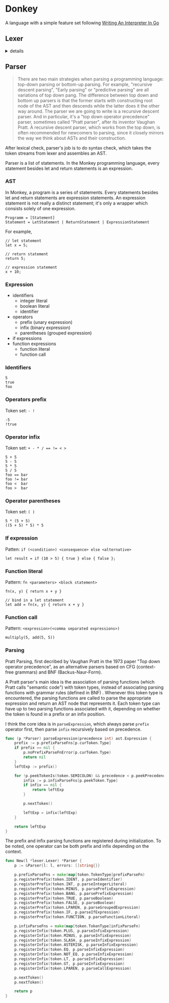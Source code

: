# Donkey

A language with a simple feature set following [Writing An Interpreter In Go](https://interpreterbook.com/)

## Lexer

<details>
<summary>details</summary>
<p>

|            | Token      | Example    | Precedence |
|------------|------------|------------|------------|
| Identifier | INT        | 1          |            |
|            | TRUE/FALSE | true/false |            |
|            | IDENT      | foo        |            |
| Keyword    | LET        | let        |            |
|            | FUNCTION   | fn         | 6          |
|            | RETURN     | return     |            |
|            | IF         | if         |            |
|            | ELSE       | else       |            |
| Operator   | ASSIGN     | =          |            |
|            | EQ         | ==         | 1          |
|            | NOT_EQ     | !=         | 1          |
|            | LT         | <          | 2          |
|            | GT         | >          | 2          |
|            | PLUS       | +          | 3          |
|            | MINUS      | -          | i3, p5     |
|            | ASTERISK   | *          | 4          |
|            | SLASH      | /          | 4          |
|            | BANG       | !          | p5         |
| Delimiter  | COMMA      | ,          |            |
|            | SEMICOLON  | ;          |            |
|            | LPAREN     | (          |            |
|            | RPAREN     | )          |            |
|            | LBRACE     | {          |            |
|            | RBRACE     | }          |            |
| SPECIAL    | EOF        | \EOF       |            |
|            | ILLEGAL    |            |            |

* Skip whitespace, ` `, `\t`, `\n`, `\r`

</p>
</details>

## Parser

> There are two main strategies when parsing a programming language: top-down parsing or bottom-up parsing. For example, "recursive descent parsing", "Early parsing" or "predictive parsing" are all variations of top down pang. The difference between top down and bottom up parsers is that the former starts with constructing root node of the AST and then descends while the latter does it the other way around.
The parser we are going to write is a recursive descent parser. And in particular, it's a "top down operator precedence" parser, sometimes called "Pratt parser", after its inventor Vaughan Pratt. A recursive descent parser, which works from the top down, is often recommended for newcomers to parsing, since it closely mirrors the way we think about ASTs and their construction.

After lexical check, parser's job is to do syntax check, which takes the token streams from lexer and assembles an AST.

Parser is a list of statements. In the Monkey programming language, every statement besides let and return statements is an expression.

### AST

In Monkey, a program is a series of statements. Every statements besides let and return statements are expression statements.
An expression statement is not really a distinct statement; it's only a wrapper which consists solely of one expression.

```
Programm = [Statement]
Statement = LetStatement | ReturnStatement | ExpressionStatement
```

For example,

```
// let statement
let x = 5;

// return statement
return 5;

// expression statement
x + 10;
```

### Expression

+ identifiers
  - integer literal
  - boolean literal
  - identifier
+ operators
  - prefix (unary expression)
  - infix (binary expression)
  - parentheses (grouped expression)
+ if expressions
+ function expressions
  - function literal
  - function call

### Identifiers

```
5
true
foo
```

### Operators prefix

Token set: `- !`

```
-5
!true
```

### Operator infix

Token set: `+ - * / == != < >`

```
5 + 5
5 - 5
5 * 5
5 / 5
foo == bar
foo != bar
foo <  bar
foo >  bar
```

### Operator parentheses

Token set: `( )`

```
5 * (5 + 5)
((5 + 5) * 5) * 5
```

### If expression

Patten: `if (<condition>) <consequence> else <alternative>`


```
let result = if (10 > 5) { true } else { false };
```


### Function literal

Pattern: `fn <parameters> <block statement>`

```
fn(x, y) { return x + y }

// bind in a let statement
let add = fn(x, y) { return x + y }
```

### Function call

Pattern: `<expression>(<comma separated expressions>)`

```
multiply(5, add(5, 5))
```

### Parsing

Pratt Parsing, first decribed by Vaughan Pratt in the 1973 paper "Top down
operator precedence", as an alternative parsers based on CFG
(context-free grammars) and BNF (Backus-Naur-Form).

A Pratt parser's main idea is the association of parsing functions (which Pratt
calls "semantic code") with token types, instead of associating parsing functions
with grammar rules (defined in BNF)
. Whenever this token type is encountered, the parsing functions are called to
parse the appropriate expression and return an AST node that represents it.
Each token type can have up to two parsing functions associated with it,
depending on whether the token is found in a prefix or an infix position.

I think the core idea is in `parseExpression`, which always parse `prefix` operator first, then parse `infix` recursively based on precedence.

```go
func (p *Parser) parseExpression(precedence int) ast.Expression {
	prefix := p.prefixParseFns[p.curToken.Type]
	if prefix == nil {
		p.noPrefixParseFnError(p.curToken.Type)
		return nil
	}
	leftExp := prefix()

	for !p.peekTokenIs(token.SEMICOLON) && precedence < p.peekPrecedence() {
		infix := p.infixParseFns[p.peekToken.Type]
		if infix == nil {
			return leftExp
		}

		p.nextToken()

		leftExp = infix(leftExp)
	}

	return leftExp
}
```

The prefix and infix parsing functions are registered during initialization. To be noted, one operator can be both prefix and infix depending on the context.

```go
func New(l *lexer.Lexer) *Parser {
	p := &Parser{l: l, errors: []string{}}

	p.prefixParseFns = make(map[token.TokenType]prefixParseFn)
	p.registerPrefix(token.IDENT, p.parseIdentifier)
	p.registerPrefix(token.INT, p.parseIntegerLiteral)
	p.registerPrefix(token.MINUS, p.parsePrefixExpression)
	p.registerPrefix(token.BANG, p.parsePrefixExpression)
	p.registerPrefix(token.TRUE, p.parseBoolean)
	p.registerPrefix(token.FALSE, p.parseBoolean)
	p.registerPrefix(token.LPAREN, p.parseGroupedExpression)
	p.registerPrefix(token.IF, p.parseIfExpression)
	p.registerPrefix(token.FUNCTION, p.parseFunctionLiteral)

	p.infixParseFns = make(map[token.TokenType]infixParseFn)
	p.registerInfix(token.PLUS, p.parseInfixExpression)
	p.registerInfix(token.MINUS, p.parseInfixExpression)
	p.registerInfix(token.SLASH, p.parseInfixExpression)
	p.registerInfix(token.ASTERISK, p.parseInfixExpression)
	p.registerInfix(token.EQ, p.parseInfixExpression)
	p.registerInfix(token.NOT_EQ, p.parseInfixExpression)
	p.registerInfix(token.LT, p.parseInfixExpression)
	p.registerInfix(token.GT, p.parseInfixExpression)
	p.registerInfix(token.LPAREN, p.parseCallExpression)

	p.nextToken()
	p.nextToken()

	return p
}
```
